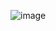 ![image](https://github.com/apu52/opensource_guide/assets/114172928/f2fa7b41-bcc6-4483-a0fe-cc8d14f3b525)
